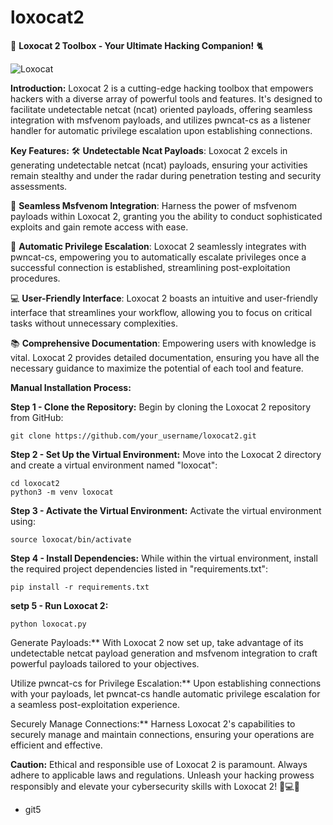 # loxocat2
🐘 **Loxocat 2 Toolbox - Your Ultimate Hacking Companion!** 🐈

![Loxocat](https://github.com/git5loxosec/loxocat2/loxocat.png)

**Introduction:**
Loxocat 2 is a cutting-edge hacking toolbox that empowers hackers with a diverse array of powerful tools and features. It's designed to facilitate undetectable netcat (ncat) oriented payloads, offering seamless integration with msfvenom payloads, and utilizes pwncat-cs as a listener handler for automatic privilege escalation upon establishing connections.

**Key Features:**
🛠️ **Undetectable Ncat Payloads**: Loxocat 2 excels in generating undetectable netcat (ncat) payloads, ensuring your activities remain stealthy and under the radar during penetration testing and security assessments.

🚀 **Seamless Msfvenom Integration**: Harness the power of msfvenom payloads within Loxocat 2, granting you the ability to conduct sophisticated exploits and gain remote access with ease.

🔐 **Automatic Privilege Escalation**: Loxocat 2 seamlessly integrates with pwncat-cs, empowering you to automatically escalate privileges once a successful connection is established, streamlining post-exploitation procedures.

💻 **User-Friendly Interface**: Loxocat 2 boasts an intuitive and user-friendly interface that streamlines your workflow, allowing you to focus on critical tasks without unnecessary complexities.

📚 **Comprehensive Documentation**: Empowering users with knowledge is vital. Loxocat 2 provides detailed documentation, ensuring you have all the necessary guidance to maximize the potential of each tool and feature.

**Manual Installation Process:**

**Step 1 - Clone the Repository:**
Begin by cloning the Loxocat 2 repository from GitHub:
```
git clone https://github.com/your_username/loxocat2.git
```

**Step 2 - Set Up the Virtual Environment:**
Move into the Loxocat 2 directory and create a virtual environment named "loxocat":
```
cd loxocat2
python3 -m venv loxocat
```

**Step 3 - Activate the Virtual Environment:**
Activate the virtual environment using:
```
source loxocat/bin/activate
```

**Step 4 - Install Dependencies:**
While within the virtual environment, install the required project dependencies listed in "requirements.txt":
```
pip install -r requirements.txt
```
**setp 5 - Run Loxocat 2:**
```
python loxocat.py
```

 Generate Payloads:**
With Loxocat 2 now set up, take advantage of its undetectable netcat payload generation and msfvenom integration to craft powerful payloads tailored to your objectives.

 Utilize pwncat-cs for Privilege Escalation:**
Upon establishing connections with your payloads, let pwncat-cs handle automatic privilege escalation for a seamless post-exploitation experience.

 Securely Manage Connections:**
Harness Loxocat 2's capabilities to securely manage and maintain connections, ensuring your operations are efficient and effective.

**Caution:** Ethical and responsible use of Loxocat 2 is paramount. Always adhere to applicable laws and regulations. Unleash your hacking prowess responsibly and elevate your cybersecurity skills with Loxocat 2! 🚀💻🔐



- git5
